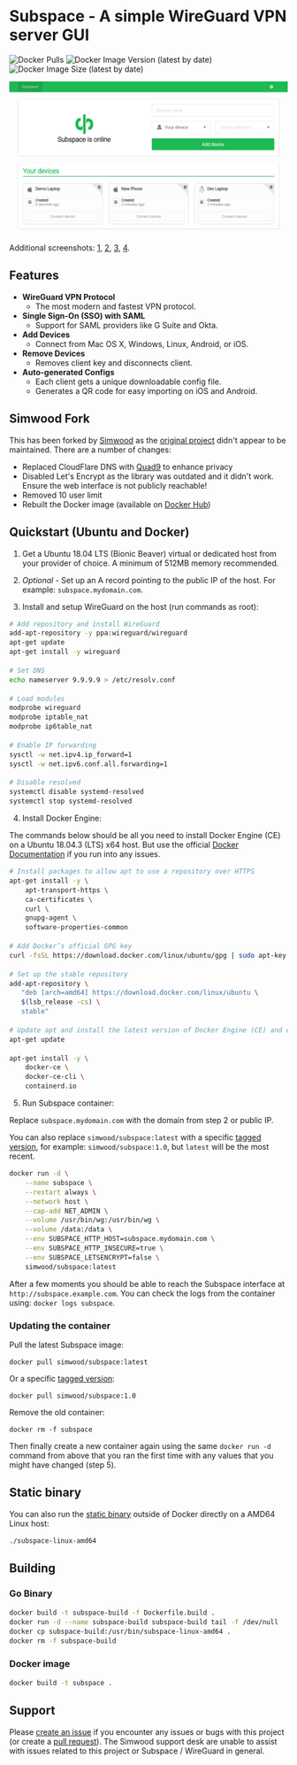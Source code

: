 # Subspace - A simple WireGuard VPN server GUI

![Docker Pulls](https://img.shields.io/docker/pulls/simwood/subspace)
![Docker Image Version (latest by date)](https://img.shields.io/docker/v/simwood/subspace?sort=date)
![Docker Image Size (latest by date)](https://img.shields.io/docker/image-size/simwood/subspace)

![Screenshot](screenshot.png)

Additional screenshots: [1](screenshot1.png), [2](screenshot2.png), [3](screenshot3.png), [4](screenshot4.png).

## Features

* **WireGuard VPN Protocol**
  * The most modern and fastest VPN protocol.
* **Single Sign-On (SSO) with SAML**
  * Support for SAML providers like G Suite and Okta.
* **Add Devices**
  * Connect from Mac OS X, Windows, Linux, Android, or iOS.
* **Remove Devices**
  * Removes client key and disconnects client.
* **Auto-generated Configs**
  * Each client gets a unique downloadable config file.
  * Generates a QR code for easy importing on iOS and Android.

## Simwood Fork

This has been forked by [Simwood](https://simwood.com) as the [original project](https://github.com/subspacecloud/subspace) didn't appear to be maintained. There are a number of changes:

* Replaced CloudFlare DNS with [Quad9](https://www.quad9.net) to enhance privacy
* Disabled Let's Encrypt as the library was outdated and it didn't work. Ensure the web interface is not publicly reachable!
* Removed 10 user limit
* Rebuilt the Docker image (available on [Docker Hub](https://hub.docker.com/r/simwood/subspace))

## Quickstart (Ubuntu and Docker)

1. Get a Ubuntu 18.04 LTS (Bionic Beaver) virtual or dedicated host from your provider of choice. A minimum of 512MB memory recommended.

2. *Optional* - Set up an A record pointing to the public IP of the host. For example: `subspace.mydomain.com`.

3. Install and setup WireGuard on the host (run commands as root):

```bash
# Add repository and install WireGuard
add-apt-repository -y ppa:wireguard/wireguard
apt-get update
apt-get install -y wireguard

# Set DNS
echo nameserver 9.9.9.9 > /etc/resolv.conf

# Load modules
modprobe wireguard
modprobe iptable_nat
modprobe ip6table_nat

# Enable IP forwarding
sysctl -w net.ipv4.ip_forward=1
sysctl -w net.ipv6.conf.all.forwarding=1

# Disable resolved
systemctl disable systemd-resolved
systemctl stop systemd-resolved
```

4. Install Docker Engine:

The commands below should be all you need to install Docker Engine (CE) on a Ubuntu 18.04.3 (LTS) x64 host. But use the official [Docker Documentation](https://docs.docker.com/install/linux/docker-ce/ubuntu/) if you run into any issues.

```bash
# Install packages to allow apt to use a repository over HTTPS
apt-get install -y \
    apt-transport-https \
    ca-certificates \
    curl \
    gnupg-agent \
    software-properties-common

# Add Docker’s official GPG key
curl -fsSL https://download.docker.com/linux/ubuntu/gpg | sudo apt-key add -

# Set up the stable repository
add-apt-repository \
   "deb [arch=amd64] https://download.docker.com/linux/ubuntu \
   $(lsb_release -cs) \
   stable"

# Update apt and install the latest version of Docker Engine (CE) and containerd
apt-get update

apt-get install -y \
    docker-ce \
    docker-ce-cli \
    containerd.io
```

5. Run Subspace container:

Replace `subspace.mydomain.com` with the domain from step 2 or public IP.

You can also replace `simwood/subspace:latest` with a specific [tagged version](https://hub.docker.com/r/simwood/subspace/tags), for example: `simwood/subspace:1.0`, but `latest` will be the most recent.

```bash
docker run -d \
    --name subspace \
    --restart always \
    --network host \
    --cap-add NET_ADMIN \
    --volume /usr/bin/wg:/usr/bin/wg \
    --volume /data:/data \
    --env SUBSPACE_HTTP_HOST=subspace.mydomain.com \
    --env SUBSPACE_HTTP_INSECURE=true \
    --env SUBSPACE_LETSENCRYPT=false \
    simwood/subspace:latest
```

After a few moments you should be able to reach the Subspace interface at `http://subspace.example.com`. You can check the logs from the container using: `docker logs subspace`.

### Updating the container

Pull the latest Subspace image:

```
docker pull simwood/subspace:latest
```

Or a specific [tagged version](https://hub.docker.com/r/simwood/subspace/tags):

```
docker pull simwood/subspace:1.0
```

Remove the old container:

```
docker rm -f subspace
```

Then finally create a new container again using the same `docker run -d` command from above that you ran the first time with any values that you might have changed (step 5).

## Static binary

You can also run the [static binary](https://github.com/simwood/subspace/blob/master/subspace-linux-amd64) outside of Docker directly on a AMD64 Linux host:

```bash
./subspace-linux-amd64
```

## Building

### Go Binary

```bash
docker build -t subspace-build -f Dockerfile.build .
docker run -d --name subspace-build subspace-build tail -f /dev/null
docker cp subspace-build:/usr/bin/subspace-linux-amd64 .
docker rm -f subspace-build
```

### Docker image

```bash
docker build -t subspace .
```

## Support

Please [create an issue](https://github.com/simwood/subspace/issues/new) if you encounter any issues or bugs with this project (or create a [pull request](https://github.com/simwood/subspace/pulls)). The Simwood support desk are unable to assist with issues related to this project or Subspace / WireGuard in general.
